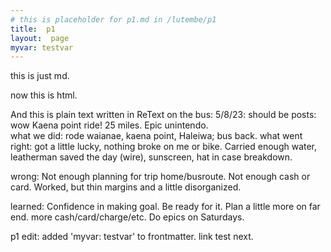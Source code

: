 ```yaml
---
# this is placeholder for p1.md in /lutembe/p1   
title:  p1
layout:  page
myvar: testvar
---  
```


this is just md.  

<p> now this is html.</p>

And this is plain text written in ReText on the bus: 
5/8/23:  should be posts:  
wow Kaena point ride!  25 miles.  Epic unintendo.  
what we did:  rode waianae, kaena point, Haleiwa; bus back.
what went right:  got a little lucky, nothing broke on me or bike.  Carried enough water, leatherman saved the day (wire), sunscreen, hat in case breakdown.  

wrong:  Not enough planning for trip home/busroute.  Not enough cash or card.  Worked, but thin margins and a little disorganized.  

learned:  Confidence in making goal.  Be ready for it.  Plan a little more on far end.  more cash/card/charge/etc.  Do epics on Saturdays.  

p1 edit: added 'myvar: testvar' to frontmatter.  link test next. 
